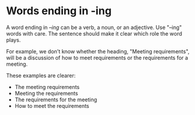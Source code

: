 # Words ending in -ing

A word ending in *–ing* can be a verb, a noun, or an adjective. Use "–ing" words with care. The sentence should make it clear which role the word plays.

For example, we don’t know whether the heading, "Meeting requirements", will be a discussion of how to meet requirements or the requirements for a meeting.

These examples are clearer:

* The meeting requirements
* Meeting the requirements
* The requirements for the meeting
* How to meet the requirements
